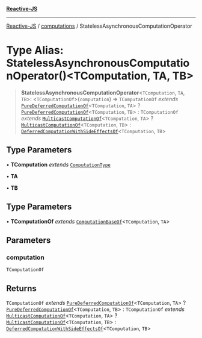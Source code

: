 [**Reactive-JS**](../../README.md)

***

[Reactive-JS](../../README.md) / [computations](../README.md) / StatelessAsynchronousComputationOperator

# Type Alias: StatelessAsynchronousComputationOperator()\<TComputation, TA, TB\>

> **StatelessAsynchronousComputationOperator**\<`TComputation`, `TA`, `TB`\>: \<`TComputationOf`\>(`computation`) => `TComputationOf` *extends* [`PureDeferredComputationOf`](PureDeferredComputationOf.md)\<`TComputation`, `TA`\> ? [`PureDeferredComputationOf`](PureDeferredComputationOf.md)\<`TComputation`, `TB`\> : `TComputationOf` *extends* [`MulticastComputationOf`](MulticastComputationOf.md)\<`TComputation`, `TA`\> ? [`MulticastComputationOf`](MulticastComputationOf.md)\<`TComputation`, `TB`\> : [`DeferredComputationWithSideEffectsOf`](DeferredComputationWithSideEffectsOf.md)\<`TComputation`, `TB`\>

## Type Parameters

• **TComputation** *extends* [`ComputationType`](ComputationType.md)

• **TA**

• **TB**

## Type Parameters

• **TComputationOf** *extends* [`ComputationBaseOf`](ComputationBaseOf.md)\<`TComputation`, `TA`\>

## Parameters

### computation

`TComputationOf`

## Returns

`TComputationOf` *extends* [`PureDeferredComputationOf`](PureDeferredComputationOf.md)\<`TComputation`, `TA`\> ? [`PureDeferredComputationOf`](PureDeferredComputationOf.md)\<`TComputation`, `TB`\> : `TComputationOf` *extends* [`MulticastComputationOf`](MulticastComputationOf.md)\<`TComputation`, `TA`\> ? [`MulticastComputationOf`](MulticastComputationOf.md)\<`TComputation`, `TB`\> : [`DeferredComputationWithSideEffectsOf`](DeferredComputationWithSideEffectsOf.md)\<`TComputation`, `TB`\>
